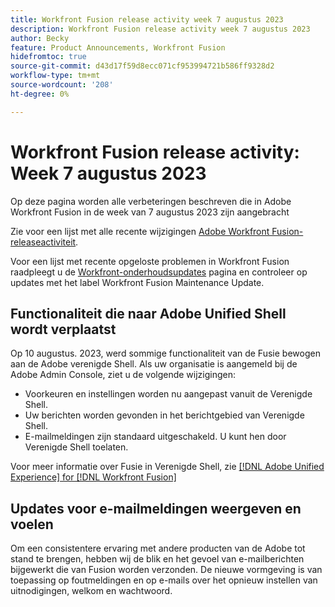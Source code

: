 ```yaml
---
title: Workfront Fusion release activity week 7 augustus 2023
description: Workfront Fusion release activity week 7 augustus 2023
author: Becky
feature: Product Announcements, Workfront Fusion
hidefromtoc: true
source-git-commit: d43d17f59d8ecc071cf953994721b586ff9328d2
workflow-type: tm+mt
source-wordcount: '208'
ht-degree: 0%

---
```


# Workfront Fusion release activity: Week 7 augustus 2023

Op deze pagina worden alle verbeteringen beschreven die in Adobe Workfront Fusion in de week van 7 augustus 2023 zijn aangebracht

Zie voor een lijst met alle recente wijzigingen [Adobe Workfront Fusion-releaseactiviteit](../../../product-announcements/product-releases/fusion-release-activity/fusion-release-activity.md).

Voor een lijst met recente opgeloste problemen in Workfront Fusion raadpleegt u de [Workfront-onderhoudsupdates](https://experienceleague.adobe.com/docs/workfront-known-issues/releases/current-updates.html) pagina en controleer op updates met het label Workfront Fusion Maintenance Update.

## Functionaliteit die naar Adobe Unified Shell wordt verplaatst

Op 10 augustus. 2023, werd sommige functionaliteit van de Fusie bewogen aan de Adobe verenigde Shell. Als uw organisatie is aangemeld bij de Adobe Admin Console, ziet u de volgende wijzigingen:

* Voorkeuren en instellingen worden nu aangepast vanuit de Verenigde Shell.
* Uw berichten worden gevonden in het berichtgebied van Verenigde Shell.
* E-mailmeldingen zijn standaard uitgeschakeld. U kunt hen door Verenigde Shell toelaten.

Voor meer informatie over Fusie in Verenigde Shell, zie [[!DNL Adobe Unified Experience] for [!DNL Workfront Fusion]](/help/quicksilver/workfront-fusion/fusion-in-admin-console/fusion-unified-experience.md)


## Updates voor e-mailmeldingen weergeven en voelen

Om een consistentere ervaring met andere producten van de Adobe tot stand te brengen, hebben wij de blik en het gevoel van e-mailberichten bijgewerkt die van Fusion worden verzonden. De nieuwe vormgeving is van toepassing op foutmeldingen en op e-mails over het opnieuw instellen van uitnodigingen, welkom en wachtwoord.
